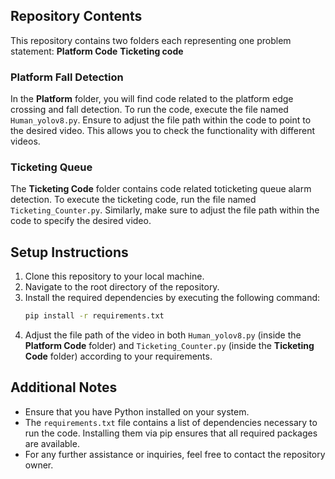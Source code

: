 ## Repository Contents

This repository contains two folders each representing one problem statement: 
**Platform Code**
**Ticketing code**

### Platform Fall Detection
In the **Platform** folder, you will find code related to the platform edge crossing and fall detection. To run the code, execute the file named `Human_yolov8.py`. Ensure to adjust the file path within the code to point to the desired video. This allows you to check the functionality with different videos.

### Ticketing Queue
The **Ticketing Code** folder contains code related toticketing queue alarm detection. To execute the ticketing code, run the file named `Ticketing_Counter.py`. Similarly, make sure to adjust the file path within the code to specify the desired video.

## Setup Instructions

1. Clone this repository to your local machine.
2. Navigate to the root directory of the repository.
3. Install the required dependencies by executing the following command:
    ```bash
    pip install -r requirements.txt
    ```
4. Adjust the file path of the video in both `Human_yolov8.py` (inside the **Platform Code** folder) and `Ticketing_Counter.py` (inside the **Ticketing Code** folder) according to your requirements.

## Additional Notes

- Ensure that you have Python installed on your system.
- The `requirements.txt` file contains a list of dependencies necessary to run the code. Installing them via pip ensures that all required packages are available.
- For any further assistance or inquiries, feel free to contact the repository owner.
